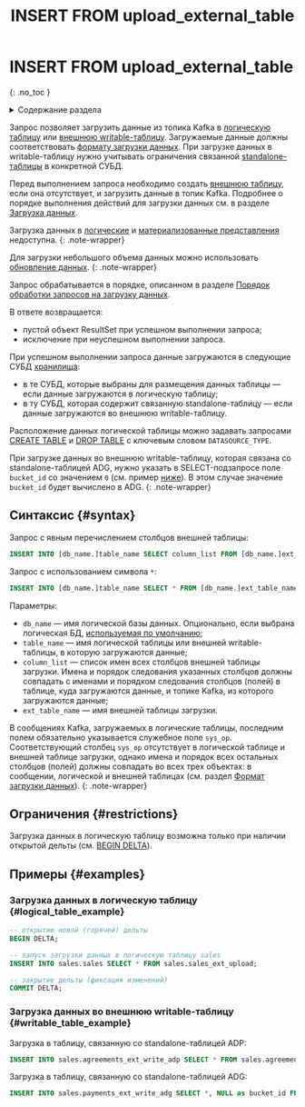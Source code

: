 ﻿---
layout: default
title: INSERT FROM upload_external_table
nav_order: 34.5
parent: Запросы SQL+
grand_parent: Справочная информация
has_children: false
has_toc: false
---

# INSERT FROM upload_external_table
{: .no_toc }

<details markdown="block">
  <summary>
    Содержание раздела
  </summary>
  {: .text-delta }
1. TOC
{:toc}
</details>

Запрос позволяет загрузить данные из топика Kafka в [логическую таблицу](../../../overview/main_concepts/logical_table/logical_table.md) 
или [внешнюю writable-таблицу](../../../overview/main_concepts/external_table/external_table.md#writable_table).
Загружаемые данные должны соответствовать [формату загрузки данных](../../upload_format/upload_format.md). 
При загрузке данных в writable-таблицу нужно учитывать ограничения связанной 
[standalone-таблицы](../../../overview/main_concepts/standalone_table/standalone_table.md) в конкретной СУБД.

Перед выполнением запроса необходимо создать [внешнюю таблицу](../../../overview/main_concepts/external_table/external_table.md), 
если она отсутствует, и загрузить данные в топик Kafka.
Подробнее о порядке выполнения действий для загрузки данных см. в разделе
[Загрузка данных](../../../working_with_system/data_upload/data_upload.md).

Загрузка данных в [логические](../../../overview/main_concepts/logical_view/logical_view.md)
и [материализованные представления](../../../overview/main_concepts/materialized_view/materialized_view.md)
недоступна.
{: .note-wrapper}

Для загрузки небольшого объема данных можно использовать 
[обновление данных](../../../working_with_system/data_update/data_update.md).
{: .note-wrapper}

Запрос обрабатывается в порядке, описанном в разделе
[Порядок обработки запросов на загрузку данных](../../../overview/interactions/upload_processing/upload_processing.md).

В ответе возвращается:
*   пустой объект ResultSet при успешном выполнении запроса;
*   исключение при неуспешном выполнении запроса.

При успешном выполнении запроса данные загружаются в следующие СУБД [хранилища](../../../overview/main_concepts/data_storage/data_storage.md):
* в те СУБД, которые выбраны для размещения данных таблицы — если данные загружаются в логическую таблицу;
* в ту СУБД, которая содержит связанную standalone-таблицу — если данные загружаются во внешнюю writable-таблицу.

Расположение данных логической таблицы можно задавать запросами
[CREATE TABLE](../CREATE_TABLE/CREATE_TABLE.md) и [DROP TABLE](../DROP_TABLE/DROP_TABLE.md) с ключевым словом
`DATASOURCE_TYPE`.

При загрузке данных во внешнюю writable-таблицу, которая связана со standalone-таблицей ADG, нужно указать в SELECT-подзапросе 
поле `bucket_id` со значением `0` (см. пример [ниже](#ex_writable_adg)). 
В этом случае значение `bucket_id` будет вычислено в ADG.
{: .note-wrapper}

## Синтаксис {#syntax}

Запрос с явным перечислением столбцов внешней таблицы:
```sql
INSERT INTO [db_name.]table_name SELECT column_list FROM [db_name.]ext_table_name
```

Запрос с использованием символа `*`:
```sql
INSERT INTO [db_name.]table_name SELECT * FROM [db_name.]ext_table_name
```

Параметры:
*   `db_name` — имя логической базы данных. Опционально, если выбрана логическая БД, 
    [используемая по умолчанию](../../../working_with_system/other_features/default_db_set-up/default_db_set-up.md);
*   `table_name` — имя логической таблицы или внешней writable-таблицы, в которую загружаются данные;
*   `column_list` — список имен всех столбцов внешней таблицы загрузки. 
    Имена и порядок следования указанных столбцов должны совпадать с именами и порядком следования столбцов (полей) 
    в таблице, куда загружаются данные, и топике Kafka, из которого загружаются данные;
*   `ext_table_name` — имя внешней таблицы загрузки.

В сообщениях Kafka, загружаемых в логические таблицы, последним полем обязательно указывается служебное поле `sys_op`. 
Соответствующий столбец `sys_op` отсутствует в логической таблице и внешней таблице загрузки, однако имена и порядок 
всех остальных столбцов (полей) должны совпадать во всех трех объектах: в сообщении, логической и внешней таблицах 
(см. раздел [Формат загрузки данных](../../upload_format/upload_format.md)).
{: .note-wrapper}

## Ограничения {#restrictions}

Загрузка данных в логическую таблицу возможна только при наличии открытой дельты (см. [BEGIN DELTA](../BEGIN_DELTA/BEGIN_DELTA.md)).

## Примеры {#examples}

### Загрузка данных в логическую таблицу {#logical_table_example}

```sql
-- открытие новой (горячей) дельты
BEGIN DELTA;

-- запуск загрузки данных в логическую таблицу sales
INSERT INTO sales.sales SELECT * FROM sales.sales_ext_upload;

-- закрытие дельты (фиксация изменений)
COMMIT DELTA;
```

### Загрузка данных во внешнюю writable-таблицу {#writable_table_example}

Загрузка в таблицу, связанную со standalone-таблицей ADP:

```sql
INSERT INTO sales.agreements_ext_write_adp SELECT * FROM sales.agreements_ext_upload;
```

<a id="ex_writable_adg"></a>
Загрузка в таблицу, связанную со standalone-таблицей ADG:

```sql
INSERT INTO sales.payments_ext_write_adg SELECT *, NULL as bucket_id FROM sales.payments_ext_upload;
```